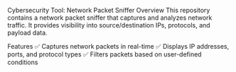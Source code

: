 Cybersecurity Tool: Network Packet Sniffer
Overview
This repository contains a network packet sniffer that captures and analyzes network traffic. It provides visibility into source/destination IPs, protocols, and payload data.

Features
✅ Captures network packets in real-time
✅ Displays IP addresses, ports, and protocol types
✅ Filters packets based on user-defined conditions
